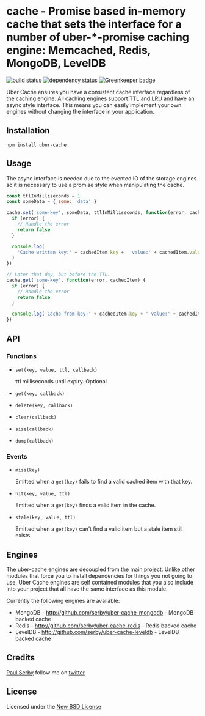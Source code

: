 # cache - Promise based in-memory cache that sets the interface for a number of uber-\*-promise caching engine: Memcached, Redis, MongoDB, LevelDB

[![build status](https://secure.travis-ci.org/serby/uber-cache.png)](http://travis-ci.org/serby/uber-cache)
[![dependency status](https://david-dm.org/serby/uber-cache.svg)](https://david-dm.org/serby/uber-cache) [![Greenkeeper badge](https://badges.greenkeeper.io/serby/cache.svg)](https://greenkeeper.io/)

Uber Cache ensures you have a consistent cache interface regardless of the
caching engine. All caching engines support
[TTL](http://en.wikipedia.org/wiki/Time_to_live) and
[LRU](http://en.wikipedia.org/wiki/Cache_algorithms) and have an async style interface.
This means you can easily implement your own engines without changing the interface in your application.

## Installation

    npm install uber-cache

## Usage

The async interface is needed due to the evented IO of the storage engines so it is
necessary to use a promise style when manipulating the cache.

```js
const ttlInMilliseconds = 1
const someData = { some: 'data' }

cache.set('some-key', someData, ttlInMilliseconds, function(error, cachedItem) {
  if (error) {
    // Handle the error
    return false
  }

  console.log(
    'Cache written key:' + cachedItem.key + ' value:' + cachedItem.value
  )
})

// Later that day, but before the TTL.
cache.get('some-key', function(error, cachedItem) {
  if (error) {
    // Handle the error
    return false
  }

  console.log('Cache from key:' + cachedItem.key + ' value:' + cachedItem.value)
})
```

## API

### Functions

- `set(key, value, ttl, callback)`

  **ttl** milliseconds until expiry. Optional

- `get(key, callback)`
- `delete(key, callback)`
- `clear(callback)`
- `size(callback)`
- `dump(callback)`

### Events

- `miss(key)`

  Emitted when a `get(key)` fails to find a valid cached item with that key.

- `hit(key, value, ttl)`

  Emitted when a `get(key)` finds a valid item in the cache.

- `stale(key, value, ttl)`

  Emitted when a `get(key)` can’t find a valid item but a stale item still exists.

## Engines

The uber-cache engines are decoupled from the main project. Unlike other modules
that force you to install dependencies for things you not going to use, Uber
Cache engines are self contained modules that you also include into your project
that all have the same interface as this module.

Currently the following engines are available:

- MongoDB - http://github.com/serby/uber-cache-mongodb - MongoDB backed cache
- Redis - http://github.com/serby/uber-cache-redis - Redis backed cache
- LevelDB - http://github.com/serby/uber-cache-leveldb - LevelDB backed cache

## Credits

[Paul Serby](https://github.com/serby/) follow me on [twitter](http://twitter.com/serby)

## License

Licensed under the [New BSD License](http://opensource.org/licenses/bsd-license.php)
